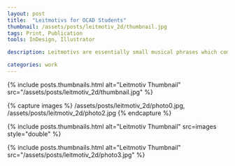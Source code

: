 ```yaml
---
layout: post
title:  "Leitmotivs for OCAD Students"
thumbnail: /assets/posts/leitmotiv_2d/thumbnail.jpg
tags: Print, Publication
tools: InDesign, Illustrator

description: Leitmotivs are essentially small musical phrases which composers use to represent a concept. They were originally used in German as a means of communicating story through music. To capture this concept in print form, I put together an accordion fold which was essentially a visual score to my (unhealthy) creative process at the time. The idea was to use simple shapes that I could easily transform throughout the course of a book. Through the transformation of these shapes, I hoped to convey a narrative about my stress and anxiety levels when working on a project (despite the bright colors and simple shapes).

categories: work
---
```


{% include posts.thumbnails.html alt="Leitmotiv Thumbnail" src="/assets/posts/leitmotiv_2d/thumbnail.jpg" %}

{% capture images %}
/assets/posts/leitmotiv_2d/photo0.jpg,
/assets/posts/leitmotiv_2d/photo2.jpg
{% endcapture %}

{% include posts.thumbnails.html alt="Leitmotiv Thumbnail" src=images style="double" %}


{% include posts.thumbnails.html alt="Leitmotiv Thumbnail" src="/assets/posts/leitmotiv_2d/photo3.jpg" %}